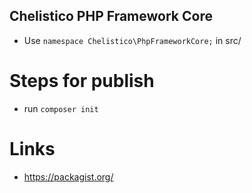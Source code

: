 ## Chelistico PHP Framework Core
- Use `namespace Chelistico\PhpFrameworkCore;` in src/

# Steps for publish
- run `composer init`

# Links
- https://packagist.org/